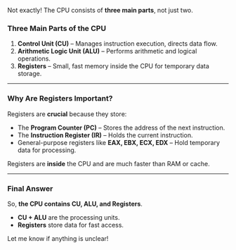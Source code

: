 Not exactly! The CPU consists of **three main parts**, not just two.

### **Three Main Parts of the CPU**

1. **Control Unit (CU)** – Manages instruction execution, directs data flow.
2. **Arithmetic Logic Unit (ALU)** – Performs arithmetic and logical operations.
3. **Registers** – Small, fast memory inside the CPU for temporary data storage.

---

### **Why Are Registers Important?**

Registers are **crucial** because they store:

- The **Program Counter (PC)** – Stores the address of the next instruction.
- The **Instruction Register (IR)** – Holds the current instruction.
- General-purpose registers like **EAX, EBX, ECX, EDX** – Hold temporary data for processing.

Registers are **inside** the CPU and are much faster than RAM or cache.

---

### **Final Answer**

So, **the CPU contains CU, ALU, and Registers**.

- **CU + ALU** are the processing units.
- **Registers** store data for fast access.

Let me know if anything is unclear!
